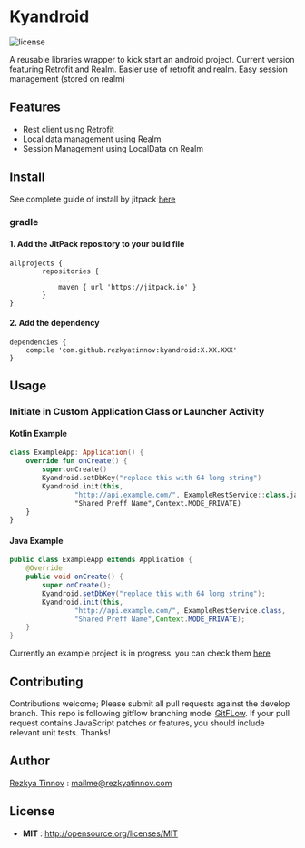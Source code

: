 # Kyandroid

![license](https://img.shields.io/npm/l/node-readme.svg)

A reusable libraries wrapper to kick start an android project. Current version featuring Retrofit and Realm. Easier use of retrofit and realm. Easy session management (stored on realm)

## Features
- Rest client using Retrofit
- Local data management using Realm
- Session Management using LocalData on Realm

## Install
See complete guide of install by jitpack [here](https://jitpack.io/#rezkyatinnov/kyandroid)

### gradle
#### 1. Add the JitPack repository to your build file
```
allprojects {
		repositories {
			...
			maven { url 'https://jitpack.io' }
		}
}
```
#### 2. Add the dependency
```
dependencies {
    compile 'com.github.rezkyatinnov:kyandroid:X.XX.XXX'
}
```

## Usage

### Initiate in Custom Application Class or Launcher Activity
#### Kotlin Example
```kotlin
class ExampleApp: Application() {
    override fun onCreate() {
        super.onCreate()
        Kyandroid.setDbKey("replace this with 64 long string")
        Kyandroid.init(this,
                "http://api.example.com/", ExampleRestService::class.java,
                "Shared Preff Name",Context.MODE_PRIVATE)
    }
}
```
#### Java Example
```java
public class ExampleApp extends Application {
    @Override
    public void onCreate() {
        super.onCreate();
        Kyandroid.setDbKey("replace this with 64 long string");
        Kyandroid.init(this,
                "http://api.example.com/", ExampleRestService.class,
                "Shared Preff Name",Context.MODE_PRIVATE);
    }
}
```
Currently an example project is in progress. you can check them [here](https://github.com/rezkyatinnov/kyandroid-sample)

###

## Contributing

Contributions welcome; Please submit all pull requests against the develop branch. This repo is following gitflow branching model [GitFLow](https://datasift.github.io/gitflow/IntroducingGitFlow.html). If your pull request contains JavaScript patches or features, you should include relevant unit tests. Thanks!

## Author

[Rezkya Tinnov](http://github.com/rezkyatinnov) : <mailme@rezkyatinnov.com> 

## License

 - **MIT** : http://opensource.org/licenses/MIT